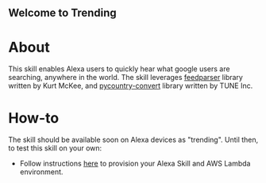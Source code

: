 ## Welcome to Trending

# About
This skill enables Alexa users to quickly hear what google users are searching, anywhere in the world. The skill leverages [feedparser](https://github.com/kurtmckee/feedparser) library written by Kurt McKee, and [pycountry-convert](https://pypi.org/project/pycountry-convert/) library written by TUNE Inc.

# How-to
The skill should be available soon on Alexa devices as "trending". 
Until then, to test this skill on your own:
- Follow instructions [here](https://github.com/alexa/skill-sample-python-trivia/blob/master/step-by-step/1-voice-user-interface.md) to provision your Alexa Skill and AWS Lambda environment.


